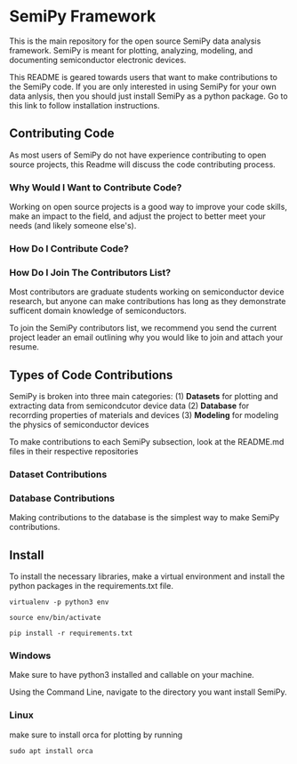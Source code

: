# SemiPy Framework

This is the main repository for the open source SemiPy data analysis framework.  SemiPy is meant for plotting, analyzing, modeling, and documenting semiconductor electronic devices.

This README is geared towards users that want to make contributions to the SemiPy code.  If you are only interested in using SemiPy for your own data anlysis, then you should just install SemiPy as a python package.  Go to this link to follow installation instructions.

## Contributing Code
As most users of SemiPy do not have experience contributing to open source projects, this Readme will discuss the code contributing process.

### Why Would I Want to Contribute Code?
Working on open source projects is a good way to improve your code skills, make an impact to the field, and adjust the project to better meet your needs (and likely someone else's).

### How Do I Contribute Code?


### How Do I Join The Contributors List?
Most contributors are graduate students working on semiconductor device research, but anyone can make contributions has long as they demonstrate sufficent domain knowledge of semiconductors.

To join the SemiPy contributors list, we recommend you send the current project leader an email outlining why you would like to join and attach your resume.

## Types of Code Contributions
SemiPy is broken into three main categories:
(1) <b>Datasets</b> for plotting and extracting data from semicondcutor device data
(2) <b>Database</b> for recorrding properties of materials and devices
(3) <b>Modeling</b> for modeling the physics of semiconductor devices

To make contributions to each SemiPy subsection, look at the README.md files in their respective repositories

### Dataset Contributions

### Database Contributions
Making contributions to the database is the simplest way to make SemiPy contributions.  

## Install

To install the necessary libraries, make a virtual environment and install the python packages in the
requirements.txt file.

`virtualenv -p python3 env`

`source env/bin/activate`

`pip install -r requirements.txt`


### Windows
Make sure to have python3 installed and callable on your machine.

Using the Command Line, navigate to the directory you want install SemiPy.

### Linux
make sure to install orca for plotting by running

`sudo apt install orca`
